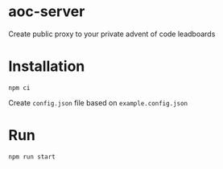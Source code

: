 # aoc-server
Create public proxy to your private advent of code leadboards

# Installation
```shell
npm ci
```

Create `config.json` file based on `example.config.json`

# Run
```shell
npm run start
```
